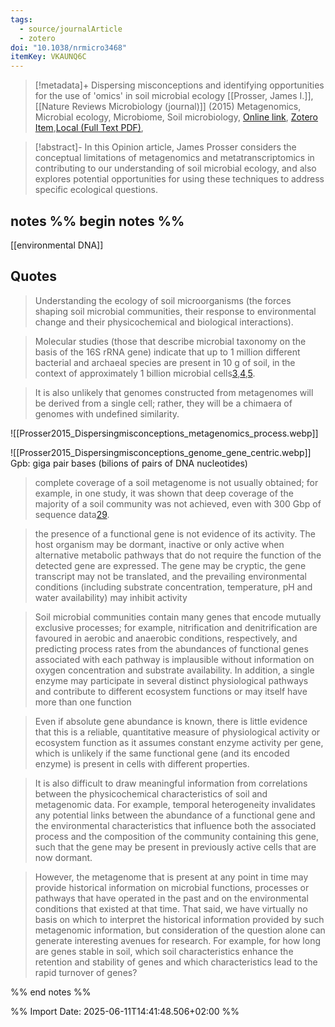 ```yaml
---
tags:
  - source/journalArticle
  - zotero
doi: "10.1038/nrmicro3468"
itemKey: VKAUNQ6C
---
```

>[!metadata]+
> Dispersing misconceptions and identifying opportunities for the use of 'omics' in soil microbial ecology
> [[Prosser, James I.]], 
> [[Nature Reviews Microbiology (journal)]] (2015)
> Metagenomics, Microbial ecology, Microbiome, Soil microbiology, 
> [Online link](https://www.nature.com/articles/nrmicro3468), [Zotero Item](zotero://select/library/items/VKAUNQ6C),[Local (Full Text PDF)](file://C:/Users/aburg/Documents/references/zotero/storage/T4PH35WQ/Prosser2015_Dispersingmisconceptions.pdf), 


>[!abstract]-
>In this Opinion article, James Prosser considers the conceptual limitations of metagenomics and metatranscriptomics in contributing to our understanding of soil microbial ecology, and also explores potential opportunities for using these techniques to address specific ecological questions.

## notes %% begin notes %%
[[environmental DNA]]

## Quotes
> Understanding the ecology of soil microorganisms (the forces shaping soil microbial communities, their response to environmental change and their physicochemical and biological interactions).

> Molecular studies (those that describe microbial taxonomy on the basis of the 16S rRNA gene) indicate that up to 1 million different bacterial and archaeal species are present in 10 g of soil, in the context of approximately 1 billion microbial cells[3](https://www.nature.com/articles/nrmicro3468#ref-CR3 "Gans, J. Computational improvements reveal great bacterial diversity and high metal toxicity in soil. Science 309, 1387–1390 (2005)."),[4](https://www.nature.com/articles/nrmicro3468#ref-CR4 "Schloss, P. D. & Handelsman, J. Toward a census of bacteria in soil. PLoS Comput. Biol. 2, e92 (2006)."),[5](https://www.nature.com/articles/nrmicro3468#ref-CR5 "Roesch, L. et al. Pyrosequencing enumerates and contrasts soil microbial diversity. ISME J. 1, 283–290 (2007).").

> It is also unlikely that genomes constructed from metagenomes will be derived from a single cell; rather, they will be a chimaera of genomes with undefined similarity.

![[Prosser2015_Dispersingmisconceptions_metagenomics_process.webp]]

![[Prosser2015_Dispersingmisconceptions_genome_gene_centric.webp]]
Gpb: giga pair bases (bilions of pairs of DNA nucleotides)
> complete coverage of a soil metagenome is not usually obtained; for example, in one study, it was shown that deep coverage of the majority of a soil community was not achieved, even with 300 Gbp of sequence data[29](https://www.nature.com/articles/nrmicro3468#ref-CR29 "Howe, A. C. et al. Tackling soil diversity with the assembly of large, complex metagenomes. Proc. Natl Acad. Sci. USA 111, 4904–4909 (2014).").

> the presence of a functional gene is not evidence of its activity. The host organism may be dormant, inactive or only active when alternative metabolic pathways that do not require the function of the detected gene are expressed. The gene may be cryptic, the gene transcript may not be translated, and the prevailing environmental conditions (including substrate concentration, temperature, pH and water availability) may inhibit activity

> Soil microbial communities contain many genes that encode mutually exclusive processes; for example, nitrification and denitrification are favoured in aerobic and anaerobic conditions, respectively, and predicting process rates from the abundances of functional genes associated with each pathway is implausible without information on oxygen concentration and substrate availability. In addition, a single enzyme may participate in several distinct physiological pathways and contribute to different ecosystem functions or may itself have more than one function

> Even if absolute gene abundance is known, there is little evidence that this is a reliable, quantitative measure of physiological activity or ecosystem function as it assumes constant enzyme activity per gene, which is unlikely if the same functional gene (and its encoded enzyme) is present in cells with different properties.

> It is also difficult to draw meaningful information from correlations between the physicochemical characteristics of soil and metagenomic data. For example, temporal heterogeneity invalidates any potential links between the abundance of a functional gene and the environmental characteristics that influence both the associated process and the composition of the community containing this gene, such that the gene may be present in previously active cells that are now dormant.

> However, the metagenome that is present at any point in time may provide historical information on microbial functions, processes or pathways that have operated in the past and on the environmental conditions that existed at that time. That said, we have virtually no basis on which to interpret the historical information provided by such metagenomic information, but consideration of the question alone can generate interesting avenues for research. For example, for how long are genes stable in soil, which soil characteristics enhance the retention and stability of genes and which characteristics lead to the rapid turnover of genes?


%% end notes %%

%% Import Date: 2025-06-11T14:41:48.506+02:00 %%
